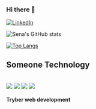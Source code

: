 ### Hi there 👋
[![LinkedIn](https://img.shields.io/badge/LinkedIn-0077B5?style=for-the-badge&logo=linkedin&logoColor=white)](https://www.linkedin.com/in/fernandosenacruz/)

![Sena's GitHub stats](https://github-readme-stats.vercel.app/api?username=fernandosenacruz&show_icons=true&theme=onedark)

[![Top Langs](https://github-readme-stats.vercel.app/api/top-langs/?username=anuraghazra&layout=compact)](https://github.com/anuraghazra/github-readme-stats)


## Someone Technology
<div style='display: inline_block'><br/>
  <img align='center'src='https://img.shields.io/badge/Ubuntu-E95420?style=for-the-badge&logo=ubuntu&logoColor=white'/>
  <img align='center'src='https://img.shields.io/badge/HTML-239120?style=for-the-badge&logo=html5&logoColor=white'/>
  <img align='center'src='https://img.shields.io/badge/CSS-239120?&style=for-the-badge&logo=css3&logoColor=white'/>
  <img align='center'src='https://img.shields.io/badge/JavaScript-F7DF1E?style=for-the-badge&logo=javascript&logoColor=black'/>
</div>

#### Tryber web development 

